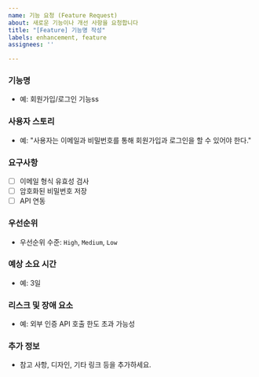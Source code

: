 ```yaml
---
name: 기능 요청 (Feature Request)
about: 새로운 기능이나 개선 사항을 요청합니다
title: "[Feature] 기능명 작성"
labels: enhancement, feature
assignees: ''

---
```


### 기능명

- 예: 회원가입/로그인 기능ss

### 사용자 스토리

- 예: "사용자는 이메일과 비밀번호를 통해 회원가입과 로그인을 할 수 있어야 한다."

### 요구사항

- [ ] 이메일 형식 유효성 검사
- [ ] 암호화된 비밀번호 저장
- [ ] API 연동

### 우선순위

- 우선순위 수준: `High`, `Medium`, `Low`

### 예상 소요 시간

- 예: 3일

### 리스크 및 장애 요소

- 예: 외부 인증 API 호출 한도 초과 가능성

### 추가 정보

- 참고 사항, 디자인, 기타 링크 등을 추가하세요.

